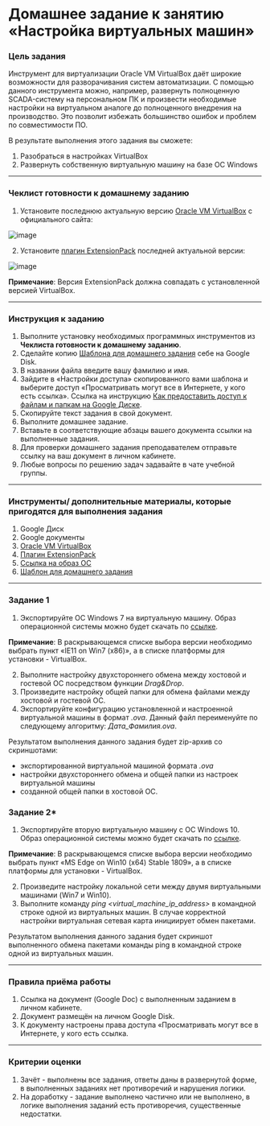 # Домашнее задание к занятию «Настройка виртуальных машин»

### Цель задания

Инструмент для виртуализации Oracle VM VirtualBox даёт широкие возможности для разворачивания систем автоматизации. С помощью данного инструмента можно, например, развернуть полноценную SCADA-систему на персональном ПК и произвести необходимые настройки на виртуальном аналоге до полноценного внедрения на производство. Это позволит избежать большинство ошибок и проблем по совместимости ПО. 

В результате выполнения этого задания вы сможете:

1. Разобраться в настройках VirtualBox
2. Развернуть собственную виртуальную машину на базе ОС Windows

------

### Чеклист готовности к домашнему заданию

1. Установите последнюю актуальную версию [Oracle VM VirtualBox](https://www.virtualbox.org/wiki/Downloads) с официального сайта: 

![image](https://github.com/netology-code/pwin-homeworks/blob/main/Screen%201.png)

2. Установите [плагин ExtensionPack](https://www.virtualbox.org/wiki/Downloads) последней актуальной версии:

![image](https://github.com/netology-code/pwin-homeworks/blob/main/Screen%202.png)

**Примечание**: Версия ExtensionPack должна совпадать с установленной версией VirtualBox.

------

### Инструкция к заданию

1. Выполните установку необходимых программных инструментов из **Чеклиста готовности к домашнему заданию**.
2. Сделайте копию [Шаблона для домашнего задания](https://docs.google.com/document/d/17NMApsPhhf4vsnDDtFg3SyEir1uqEVdPAWIn3KVicIk/edit?usp=sharing) себе на Google Disk.
3. В названии файла введите вашу фамилию и имя.
4. Зайдите в «Настройки доступа» скопированного вами шаблона и выберите доступ «Просматривать могут все в Интернете, у кого есть ссылка». Ссылка на инструкцию [Как предоставить доступ к файлам и папкам на Google Диске](https://support.google.com/docs/answer/2494822?hl=ru&co=GENIE.Platform%3DDesktop).
5. Скопируйте текст задания в свой документ.
6. Выполните домашнее задание.
7. Вставьте в соответствующие абзацы вашего документа ссылки на выполненные задания.
8. Для проверки домашнего задания преподавателем отправьте ссылку на ваш документ в личном кабинете.
9. Любые вопросы по решению задач задавайте в чате учебной группы.

------

### Инструменты/ дополнительные материалы, которые пригодятся для выполнения задания

1. Google Диск
2. Google документы
3. [Oracle VM VirtualBox](https://www.virtualbox.org/wiki/Downloads)
4. [Плагин ExtensionPack](https://www.virtualbox.org/wiki/Downloads)
5. [Ссылка на образ ОС](https://developer.microsoft.com/en-us/microsoft-edge/tools/vms/)
6. [Шаблон для домашнего задания](https://docs.google.com/document/d/17NMApsPhhf4vsnDDtFg3SyEir1uqEVdPAWIn3KVicIk/edit?usp=sharing)

------

### Задание 1

1. Экспортируйте ОС Windows 7 на виртуальную машину. Образ операционной системы можно будет скачать по [ссылке](https://developer.microsoft.com/en-us/microsoft-edge/tools/vms/). 

**Примечание**: В раскрывающемся списке выбора версии необходимо выбрать пункт «IE11 on Win7 (x86)», а в списке платформы для установки - VirtualBox.

2. Выполните настройку двухстороннего обмена между хостовой и гостевой ОС посредством функции *Drag&Drop*.
3. Произведите настройку общей папки для обмена файлами между хостовой и гостевой ОС.
4. Экспортируйте конфигурацию установленной и настроенной виртуальной машины в формат *.ova*. Данный файл переименуйте по следующему алгоритму: *Дата_Фамилия.ova*.

Результатом выполнения данного задания будет zip-архив со скриншотами:
- экспортированной виртуальной машиной формата *.ova*
- настройки двухстороннего обмена и общей папки из настроек виртуальной машины
- созданной общей папки в хостовой ОС. 

### Задание 2*

1. Экспортируйте вторую виртуальную машину с ОС Windows 10. Образ операционной системы можно будет скачать по [ссылке](https://developer.microsoft.com/en-us/microsoft-edge/tools/vms/).

**Примечание**: В раскрывающемся списке выбора версии необходимо выбрать пункт «MS Edge on Win10 (x64) Stable 1809», а в списке платформы для установки - VirtualBox.

2. Произведите настройку локальной сети между двумя виртуальными машинами (Win7 и Win10).
3. Выполните команду *ping <virtual_machine_ip_address>* в командной строке одной из виртуальных машин. В случае корректной настройки виртуальная сетевая карта инициирует обмен пакетами.

Результатом выполнения данного задания будет скриншот выполненного обмена пакетами команды ping в командной строке одной из виртуальных машин.

------

### Правила приёма работы

1. Ссылка на документ (Google Doc) с выполненным заданием в личном кабинете.
2. Документ размещён на личном Google Disk.
3. К документу настроены права доступа «Просматривать могут все в Интернете, у кого есть ссылка.

------

### Критерии оценки

1. Зачёт - выполнены все задания, ответы даны в развернутой форме, в выполненных заданиях нет противоречий и нарушения логики.
2. На доработку - задание выполнено частично или не выполнено, в логике выполнения заданий есть противоречия, существенные недостатки.
